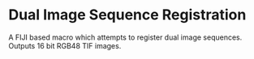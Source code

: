 # Dual Image Sequence Registration

A FIJI based macro which attempts to register dual image sequences.
Outputs 16 bit RGB48 TIF images.
